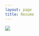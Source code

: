 ```yaml
---
layout: page
title: Resume
---
```


![](https://github.com/nikunjlad/nikunjlad.github.io/blob/master/img/Nikunj_Lad.png)
